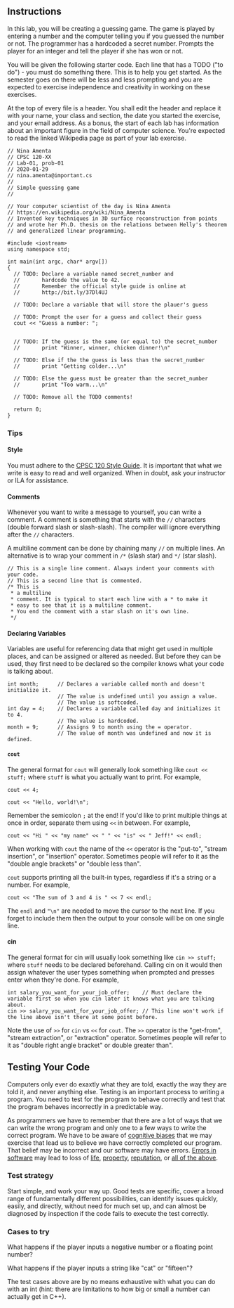 ## Instructions
In this lab, you will be creating a guessing game. The game is played by entering a number and the computer telling you if you guessed the number or not. The programmer has a hardcoded a secret number. Prompts the player for an integer and tell the player if she has won or not. 

You will be given the following starter code. Each line that has a TODO ("to do") - you must do something there. This is to help you get started. As the semester goes on there will be less and less prompting and you are expected to exercise independence and creativity in working on these exercises.

At the top of every file is a header. You shall edit the header and replace it with your name, your class and section, the date you started the exercise, and your email address. As a bonus, the start of each lab has information about an important figure in the field of computer science. You're expected to read the linked Wikipedia page as part of your lab exercise.

```
// Nina Amenta
// CPSC 120-XX
// Lab-01, prob-01
// 2020-01-29
// nina.amenta@important.cs
//
// Simple guessing game
//

// Your computer scientist of the day is Nina Amenta
// https://en.wikipedia.org/wiki/Nina_Amenta
// Invented key techniques in 3D surface reconstruction from points
// and wrote her Ph.D. thesis on the relations between Helly's theorem
// and generalized linear programming.

#include <iostream>
using namespace std;

int main(int argc, char* argv[])
{
  // TODO: Declare a variable named secret_number and
  //       hardcode the value to 42.
  //       Remember the official style guide is online at
  //       http://bit.ly/37Dl4UJ

  // TODO: Declare a variable that will store the plauer's guess

  // TODO: Prompt the user for a guess and collect their guess
  cout << "Guess a number: ";


  // TODO: If the guess is the same (or equal to) the secret_number 
  //       print "Winner, winner, chicken dinner!\n"

  // TODO: Else if the the guess is less than the secret_number
  //       print "Getting colder...\n"

  // TODO: Else the guess must be greater than the secret_number
  //       print "Too warm...\n"

  // TODO: Remove all the TODO comments!

  return 0;
}
```

### Tips

#### Style
You must adhere to the [CPSC 120 Style Guide](https://docs.google.com/document/d/1uZtGnbQk7ktXpfruUn7pDVLMWGakIaXPJDJBEUWvZ3c/edit). It is important that what we write is easy to read and well organized. When in doubt, ask your instructor or ILA for assistance.

#### Comments
Whenever you want to write a message to yourself, you can write a comment. A comment is something that starts with the `//` characters (double forward slash or slash-slash). The compiler will ignore everything after the `//` characters.

A multiline comment can be done by chaining many `//` on multiple lines. An alternative is to wrap your comment in `/*` (slash star) and `*/` (star slash).

```
// This is a single line comment. Always indent your comments with your code.
// This is a second line that is commented.
/* This is
 * a multiline
 * comment. It is typical to start each line with a * to make it
 * easy to see that it is a multiline comment.
 * You end the comment with a star slash on it's own line.
 */
```

#### Declaring Variables
Variables are useful for referencing data that might get used in multiple places, and can be assigned or altered as needed. But before they can be used, they first need to be declared so the compiler knows what your code is talking about.
```
int month;      // Declares a variable called month and doesn't initialize it.
                // The value is undefined until you assign a value.
                // The value is softcoded.
int day = 4;    // Declares a variable called day and initializes it to 4.
                // The value is hardcoded.
month = 9;      // Assigns 9 to month using the = operator.
                // The value of month was undefined and now it is defined.
```

#### `cout`
The general format for `cout` will generally look something like `cout << stuff;` where `stuff` is what you actually want to print. For example,
```
cout << 4;

cout << "Hello, world!\n";
```
Remember the semicolon `;` at the end! If you'd like to print multiple things at once in order, separate them using `<<` in between. For example,
```
cout << "Hi " << "my name" << " " << "is" << " Jeff!" << endl;
```

When working with `cout` the name of the `<<` operator is the "put-to", "stream insertion", or "insertion" operator. Sometimes people will refer to it as the "double angle brackets" or "double less than".

`cout` supports printing all the built-in types, regardless if it's a string or a number. For example,
```
cout << "The sum of 3 and 4 is " << 7 << endl;
```

The `endl` and `"\n"` are needed to move the cursor to the next line. If you forget to include them then the output to your console will be on one single line.

#### cin
The general format for cin will usually look something like `cin >> stuff;` where `stuff` needs to be declared beforehand. Calling cin on it would then assign whatever the user types something when prompted and presses enter when they're done. For example,
```
int salary_you_want_for_your_job_offer;    // Must declare the variable first so when you cin later it knows what you are talking about.
cin >> salary_you_want_for_your_job_offer; // This line won't work if the line above isn't there at some point before.
```
Note the use of `>>` for `cin` vs `<<` for `cout`. The `>>` operator is the "get-from", "stream extraction", or "extraction" operator. Sometimes people will refer to it as "double right angle bracket" or double greater than".

## Testing Your Code
Computers only ever do exaxtly what they are told, exactly the way they are told it, and never anything else. Testing is an important process to writing a program. You need to test for the program to behave correctly and test that the program behaves incorrectly in a predictable way.

As programmers we have to remember that there are a lot of ways that we can write the wrong program and only one to a few ways to write the correct program. We have to be aware of [cognitive biases](https://en.wikipedia.org/wiki/List_of_cognitive_biases) that we may exercise that lead us to believe we have correctly completed our program. That belief may be incorrect and our software may have errors. [Errors in software](https://www.wired.com/2005/11/historys-worst-software-bugs/) may lead to loss of [life](https://www.nytimes.com/2019/03/14/business/boeing-737-software-update.html), [property](https://en.wikipedia.org/wiki/Mariner_1), [reputation](https://en.wikipedia.org/wiki/Pentium_FDIV_bug), or [all of the above](https://en.wikipedia.org/wiki/2009%E2%80%9311_Toyota_vehicle_recalls).

### Test strategy
Start simple, and work your way up. Good tests are specific, cover a broad range of fundamentally different possibilities, can identify issues quickly, easily, and directly, without need for much set up, and can almost be diagnosed by inspection if the code fails to execute the test correctly.

### Cases to try
What happens if the player inputs a negative number or a floating point number?

What happens if the player inputs a string like "cat" or "fifteen"?

The test cases above are by no means exhaustive with what you can do with an int (hint: there are limitations to how big or small a number can actually get in C++).

